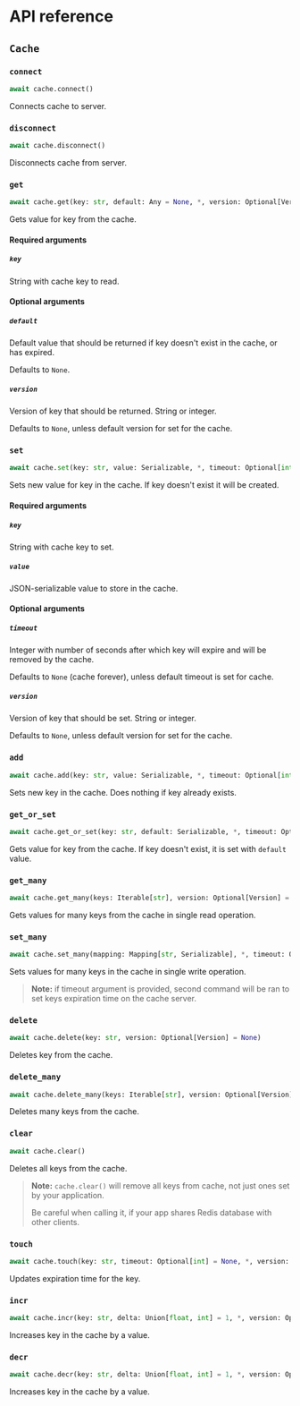 # API reference

## `Cache`

### `connect`

```python
await cache.connect()
```

Connects cache to server.


### `disconnect`

```python
await cache.disconnect()
```

Disconnects cache from server.


### `get`

```python
await cache.get(key: str, default: Any = None, *, version: Optional[Version] = None) -> Any
```

Gets value for key from the cache.


#### Required arguments

##### `key`

String with cache key to read.


#### Optional arguments

##### `default`

Default value that should be returned if key doesn't exist in the cache, or has expired.

Defaults to `None`.


##### `version`

Version of key that should be returned. String or integer.

Defaults to `None`, unless default version for set for the cache.


### `set`

```python
await cache.set(key: str, value: Serializable, *, timeout: Optional[int] = None, version: Optional[Version] = None)
```

Sets new value for key in the cache. If key doesn't exist it will be created. 


#### Required arguments

##### `key`

String with cache key to set.


##### `value`

JSON-serializable value to store in the cache.


#### Optional arguments

##### `timeout`

Integer with number of seconds after which key will expire and will be removed by the cache. 

Defaults to `None` (cache forever), unless default timeout is set for cache.


##### `version`

Version of key that should be set. String or integer.

Defaults to `None`, unless default version for set for the cache.


### `add`

```python
await cache.add(key: str, value: Serializable, *, timeout: Optional[int] = None, version: Optional[Version] = None)
```

Sets new key in the cache. Does nothing if key already exists.


### `get_or_set`

```python
await cache.get_or_set(key: str, default: Serializable, *, timeout: Optional[int] = None, version: Optional[Version] = None) -> Any
```

Gets value for key from the cache. If key doesn't exist, it is set with `default` value.


### `get_many`

```python
await cache.get_many(keys: Iterable[str], version: Optional[Version] = None) -> Dict[str, Any]
```

Gets values for many keys from the cache in single read operation.


### `set_many`

```python
await cache.set_many(mapping: Mapping[str, Serializable], *, timeout: Optional[int] = None)
```

Sets values for many keys in the cache in single write operation.

> **Note:** if timeout argument is provided, second command will be ran to set keys expiration time on the cache server.


### `delete`

```python
await cache.delete(key: str, version: Optional[Version] = None)
```

Deletes key from the cache.


### `delete_many`

```python
await cache.delete_many(keys: Iterable[str], version: Optional[Version] = None)
```

Deletes many keys from the cache.


### `clear`

```python
await cache.clear()
```

Deletes all keys from the cache.

> **Note:** `cache.clear()` will remove all keys from cache, not just ones set by your application.
>
> Be careful when calling it, if your app shares Redis database with other clients.


### `touch`

```python
await cache.touch(key: str, timeout: Optional[int] = None, *, version: Optional[Version] = None) -> bool
```

Updates expiration time for the key.


### `incr`

```python
await cache.incr(key: str, delta: Union[float, int] = 1, *, version: Optional[Version] = None) -> Union[float, int]
```

Increases key in the cache by a value.


### `decr`

```python
await cache.decr(key: str, delta: Union[float, int] = 1, *, version: Optional[Version] = None) -> Union[float, int]
```

Increases key in the cache by a value.